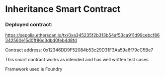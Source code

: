 # Inheritance Smart Contract

### Deployed contract:

https://sepolia.etherscan.io/tx/0xa345235f2b313b54af53ca911d99cebcf86342560e15d0ff86c3dbd0feb4d8fd

Contract address: 0x12346DD9F52084b53c29D31F3Aa59a6f79cC5Be7

This smart contract works as intended and has well written test cases.

Framework used is Foundry
